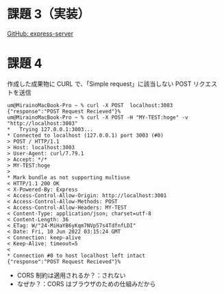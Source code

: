 # 課題 3（実装）

[GitHub: express-server](https://github.com/umirai/express-server)

# 課題 4

作成した成果物に CURL で、「Simple request」に該当しない POST リクエストを送信

```
um@MirainoMacBook-Pro ~ % curl -X POST  localhost:3003
{"response":"POST Request Recieved"}%
um@MirainoMacBook-Pro ~ % curl -X POST -H "MY-TEST:hoge" -v "http://localhost:3003"
*   Trying 127.0.0.1:3003...
* Connected to localhost (127.0.0.1) port 3003 (#0)
> POST / HTTP/1.1
> Host: localhost:3003
> User-Agent: curl/7.79.1
> Accept: */*
> MY-TEST:hoge
>
* Mark bundle as not supporting multiuse
< HTTP/1.1 200 OK
< X-Powered-By: Express
< Access-Control-Allow-Origin: http://localhost:3001
< Access-Control-Allow-Methods: POST
< Access-Control-Allow-Headers: MY-TEST
< Content-Type: application/json; charset=utf-8
< Content-Length: 36
< ETag: W/"24-MiHaYB6yKqm7NVp57s4TdfnfLDI"
< Date: Fri, 10 Jun 2022 03:15:24 GMT
< Connection: keep-alive
< Keep-Alive: timeout=5
<
* Connection #0 to host localhost left intact
{"response":"POST Request Recieved"}%
```

- CORS 制約は適用されるか？：されない
- なぜか？：CORS はブラウザのための仕組みだから
